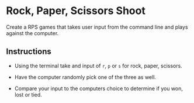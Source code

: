 # Rock, Paper, Scissors Shoot

Create a RPS games that takes user input from the command line and plays against the computer.

## Instructions

* Using the terminal take and input of `r`, `p` or `s` for rock, paper, scissors.

* Have the computer randomly pick one of the three as well.

* Compare your input to the computers choice to determine if you won, lost or tied.

